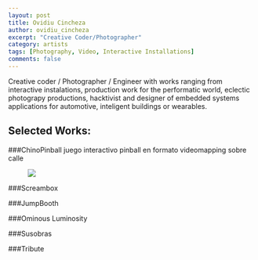 ```yaml
---
layout: post
title: Ovidiu Cincheza
author: ovidiu_cincheza
excerpt: "Creative Coder/Photographer"
category: artists
tags: [Photography, Video, Interactive Installations]
comments: false
---
```


Creative coder / Photographer / Engineer with works ranging from interactive instalations, production work for the performatic world, eclectic photograpy productions, hacktivist and designer of embedded systems applications for automotive, inteligent buildings or wearables.

## Selected Works: 
###ChinoPinball 
juego interactivo pinball en formato videomapping sobre calle
<figure class="third">
	<img src="https://farm8.staticflickr.com/7548/16330507045_db4dbaef1b_z.jpg">
</figure>

###Screambox

###JumpBooth

###Ominous Luminosity

###Susobras

###Tribute
